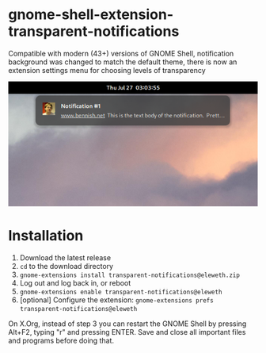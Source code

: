 # gnome-shell-extension-transparent-notifications

Compatible with modern (43+) versions of GNOME Shell, notification background was changed to match the default theme, there is now an extension settings menu for choosing levels of transparency

![Screenshot](screenshot.png "Screenshot")

# Installation

1. Download the latest release
2. `cd` to the download directory
3. `gnome-extensions install transparent-notifications@eleweth.zip`
4. Log out and log back in, or reboot
5. `gnome-extensions enable transparent-notifications@eleweth`
6. \[optional\] Configure the extension: `gnome-extensions prefs transparent-notifications@eleweth`

On X.Org, instead of step 3 you can restart the GNOME Shell by pressing Alt+F2, typing "r" and pressing ENTER. Save and close all important files and programs before doing that. 
